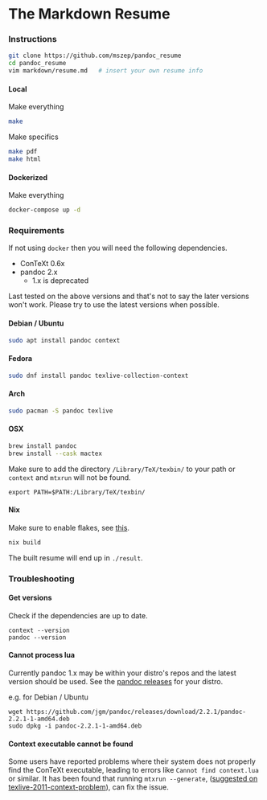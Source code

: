 The Markdown Resume
===================

### Instructions

```bash
git clone https://github.com/mszep/pandoc_resume
cd pandoc_resume
vim markdown/resume.md   # insert your own resume info
```

#### Local

Make everything

```bash
make
```

Make specifics

```bash
make pdf
make html
```

#### Dockerized

Make everything

```bash
docker-compose up -d
```

### Requirements

If not using `docker` then you will need the following dependencies.

* ConTeXt 0.6x
* pandoc 2.x
    * 1.x is deprecated

Last tested on the above versions and that's not to say the later versions won't work. Please try to use the latest versions when possible.

#### Debian / Ubuntu

```bash
sudo apt install pandoc context
```

#### Fedora
```bash
sudo dnf install pandoc texlive-collection-context
```

#### Arch
```bash
sudo pacman -S pandoc texlive
```

#### OSX
```bash
brew install pandoc
brew install --cask mactex
```

Make sure to add the directory `/Library/TeX/texbin/` to your path or `context` and `mtxrun` will not be found.

```
export PATH=$PATH:/Library/TeX/texbin/
```

#### Nix

Make sure to enable flakes, see [this](https://nixos.wiki/wiki/Flakes).

```bash
nix build
```

The built resume will end up in `./result`.

### Troubleshooting

#### Get versions

Check if the dependencies are up to date.

```
context --version
pandoc --version
```

#### Cannot process lua
Currently pandoc 1.x may be within your distro's repos and the latest version should be used. See the
[pandoc releases](https://github.com/jgm/pandoc/releases) for your distro.

e.g. for Debian / Ubuntu
```
wget https://github.com/jgm/pandoc/releases/download/2.2.1/pandoc-2.2.1-1-amd64.deb
sudo dpkg -i pandoc-2.2.1-1-amd64.deb
```

#### Context executable cannot be found
Some users have reported problems where their system does not properly find the ConTeXt
executable, leading to errors like `Cannot find context.lua` or similar. It has been found
that running `mtxrun --generate`, ([suggested on texlive-2011-context-problem](
https://tex.stackexchange.com/questions/53892/texlive-2011-context-problem)), can fix the
issue.
